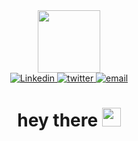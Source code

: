 <div id="header" align="center">
  <img src="https://media.giphy.com/media/ule4vhcY1xEKQ/giphy.gif" width="100"/>
</div>

<div id="badges" align="center">
<a href="https://www.linkedin.com/in/ahmademami">
  <img src="https://img.shields.io/badge/LinkedIn-blue?logo=linkedin&logoColor=white&style=for-the-badge" alt="Linkedin"/>
</a>
<a href="https://twitter.com/realahmadworld">
  <img src="https://img.shields.io/badge/Twitter-blue?style=for-the-badge&logo=twitter&logoColor=white" alt="twitter"/>
</a>
<a href="ahmademami1376@gmail.com">
  <img src="https://img.shields.io/badge/email-green?style=for-the-badge&logo=email&logoColor=white" alt="email"/>
</a>
</div>

<div id="header" align="center">
  <img src="https://komarev.com/ghpvc/?username=ahmademami97&style=flat-square&color=blue" alt=""/>
</div>

<h1 align="center">
  hey there
  <img src="https://media.giphy.com/media/hvRJCLFzcasrR4ia7z/giphy.gif" width="30px"/>
</h1>



